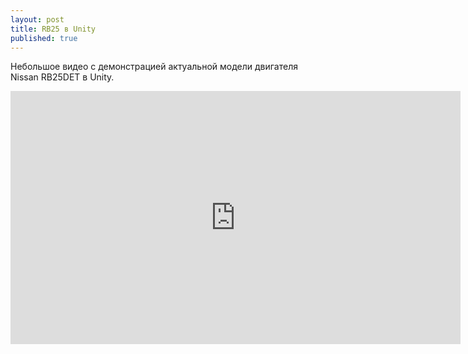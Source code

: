 ```yaml
---
layout: post
title: RB25 в Unity
published: true
---
```


Небольшое видео с демонстрацией актуальной модели двигателя Nissan RB25DET в Unity.
<div class="width-responsive">
<iframe width="720" height="405" src="https://www.youtube.com/embed/qlYFZ_ICNiw" frameborder="0" allow="accelerometer; autoplay; encrypted-media; gyroscope; picture-in-picture" allowfullscreen></iframe>
</div>